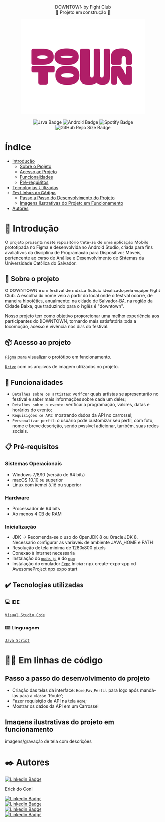 <p align="center">DOWNTOWN by Fight Club <br/>
🚧 Projeto em construção 🚧 </p>

<p align="center">
  <img src="https://github.com/FeliipeSouza/Projeto-Mobile/blob/main/app/src/main/res/drawable/down_splash2.png" alt="DownTown" width="400">
</p>
<p align="center">
  <a>
    <img src="https://img.shields.io/badge/JAVA-orange" alt="Java Badge">
  </a>
  <a>
    <img src="https://img.shields.io/badge/ANDROID-white?logo=android" alt="Android Badge">
  </a>
  <a>
    <img src="https://img.shields.io/badge/DownTown-purple?logo=Spotify&logoColor=yellow" alt="Spotify Badge">
  </a>
  <a>
    <img src="https://img.shields.io/github/repo-size/FeliipeSouza/Projeto-Mobile" alt="GitHub Repo Size Badge">
  </a>
</p>

# Índice 

* [Introdução](#introducao)
  * [Sobre o Projeto](#sobre-o-projeto)
  * [Acesso ao Projeto](#acesso-ao-projeto)
  * [Funcionalidades](#funcionalidades)
  * [Pré-requisitos](#requisitos) 
* [Tecnologias Utilizadas](#tecnologias-utilizadas)
* [Em Linhas de Código](#codigo)
  * [Passo a Passo do Desenvolvimento do Projeto](#desenvolvimento)
  * [Imagens Ilustrativas do Projeto em Funcionamento](#imagens-do-projeto)
* [Autores](#autores)

<div id='introducao'/>
  
# 🚀 Introdução

O projeto presente neste repositório trata-se de uma aplicação Mobile prototipada no Figma e desenvolvida no Android Studio, criada para fins avaliativos da disciplina de Programação para Dispositivos Móveis, pertencente ao curso de Análise e Desenvolvimento de Sistemas da Universidade Católica do Salvador.

<div id='sobre-o-projeto'/>
  
## 📌 Sobre o projeto
 
O DOWNTOWN é um festival de música fictício idealizado pela equipe Fight Club. A escolha do nome veio a partir do local onde o festival ocorre, de maneira hipotética, anualmente: na cidade de Salvador-BA, na região da Cidade Baixa, que traduzindo para o inglês é "downtown".

Nosso projeto tem como objetivo proporcionar uma melhor experiência aos participantes do DOWNTOWN, tornando mais satisfatória toda a locomoção, acesso e vivência nos dias do festival.

<div id='acesso-ao-projeto'/>
  
## 📦 Acesso ao projeto

[`Figma`](https://www.figma.com/proto/ONC3JFnHbLxv1S6aHKFQpB/DOWNTOWN-V2-%7C-Android-Studio?type=design&node-id=30-25&t=c4Wc6WjpZxzqY7YK-1&scaling=scale-down&page-id=0%3A1&starting-point-node-id=1%3A9&mode=design) para visualizar o protótipo em funcionamento.

[`Drive`](https://drive.google.com/drive/folders/135SXPZndyHaJqe4w4uldk9x6AezKsDHy?usp=sharing) com os arquivos de imagem utilizados no projeto.

<div id='funcionalidades'/>
  
## 🔨 Funcionalidades
- `Detalhes sobre os artistas`: verificar quais artistas se apresentarão no festival e saber mais informações sobre cada um deles;
- `Detalhes sobre o evento`: verificar a programação, valores, datas e horários do evento;
- `Requisições de API`: mostrando dados da API no carrossel;
- `Personalizar perfil`: o usuário pode customizar seu perfil, com foto, nome e breve descrição, sendo possível adicionar, também, suas redes sociais.

<div id='requisitos'/>
  
## 📋 Pré-requisitos

### Sistemas Operacionais
- Windows 7/8/10 (versão de 64 bits)
- macOS 10.10 ou superior
- Linux com kernel 3.18 ou superior
  
### Hardware
- Processador de 64 bits
- Ao menos 4 GB de RAM
  
### Inicialização
- JDK -> Recomenda-se o uso do OpenJDK 8 ou Oracle JDK 8. Necessario configurar as variaveis de ambiente JAVA_HOME e PATH
- Resolução de tela minima de 1280x800 pixels
- Conexao à internet necessaria
- Instalação do [`node.js`](https://nodejs.org/en/download) e do [`npm`](https://docs.npmjs.com/downloading-and-installing-node-js-and-npm)
- Instalação do emulador [`Expo`](https://docs.expo.dev/get-started/installation/) Iniciar: npx create-expo-app cd AwesomeProject npx expo start

<div id='tecnologias-utilizadas'/>
  
## ✔️ Tecnologias utilizadas
### 💻 IDE
[`Visual Studio Code`](https://code.visualstudio.com/download)

### ⌨️ Linguagem
[`Java Script`](https://www.java.com/pt-BR/)

<div id='codigo'/>

# 👨‍💻 Em linhas de código

<div id='desenvolvimento'/>

## Passo a passo do desenvolvimento do projeto
* Criação das telas da interface: `Home`,`Fav`,`Perfil` para logo após mandá-las para a classe 'Route';
* Fazer requisição da API na tela `Home`;
* Mostrar os dados da API em um Carrossel
  
<div id='imagens-do-projeto'/>

## Imagens ilustrativas do projeto em funcionamento
imagens/gravação de tela com descrições

<div id='autores'/>
  
# ✒️ Autores

[![Linkedin Badge](https://img.shields.io/badge/-Davi_de_Jesus-blue?style=flat-square&logo=Linkedin&logoColor=white&link=https://www.linkedin.com/in/davi-jesus-930031148/)](https://www.linkedin.com/in/davi-jesus-930031148/) <br/>

Erick do Coni <br/>

[![Linkedin Badge](https://img.shields.io/badge/-Isaac_Ramos-blue?style=flat-square&logo=Linkedin&logoColor=white&link=https://www.linkedin.com/in/davi-jesus-930031148/)](https://www.linkedin.com/in/davi-jesus-930031148/) <br/>
[![Linkedin Badge](https://img.shields.io/badge/-Felipe_Simões-blue?style=flat-square&logo=Linkedin&logoColor=white&link=https://www.linkedin.com/in/felipe-sim%C3%B5es-46283824a/)](https://www.linkedin.com/in/felipe-sim%C3%B5es-46283824a/) <br/>
[![Linkedin Badge](https://img.shields.io/badge/-Maria_Eduarda_Candeias-blue?style=flat-square&logo=Linkedin&logoColor=white&link=https://www.linkedin.com/in/maria-eduarda-candeias-miranda-194584295/)](https://www.linkedin.com/in/maria-eduarda-candeias-miranda-194584295/) <br/>
[![Linkedin Badge](https://img.shields.io/badge/-Thársyla_Jones-blue?style=flat-square&logo=Linkedin&logoColor=white&link=https://www.linkedin.com/in/tharsyla-jones/)](https://www.linkedin.com/in/tharsyla-jones/)
